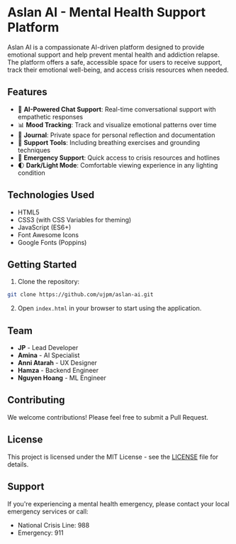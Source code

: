 # Aslan AI - Mental Health Support Platform

Aslan AI is a compassionate AI-driven platform designed to provide emotional support and help prevent mental health and addiction relapse. The platform offers a safe, accessible space for users to receive support, track their emotional well-being, and access crisis resources when needed.

## Features

- 💬 **AI-Powered Chat Support**: Real-time conversational support with empathetic responses
- 📊 **Mood Tracking**: Track and visualize emotional patterns over time
- 📝 **Journal**: Private space for personal reflection and documentation
- 🧘 **Support Tools**: Including breathing exercises and grounding techniques
- 🚨 **Emergency Support**: Quick access to crisis resources and hotlines
- 🌓 **Dark/Light Mode**: Comfortable viewing experience in any lighting condition

## Technologies Used

- HTML5
- CSS3 (with CSS Variables for theming)
- JavaScript (ES6+)
- Font Awesome Icons
- Google Fonts (Poppins)

## Getting Started

1. Clone the repository:
```bash
git clone https://github.com/ujpm/aslan-ai.git
```

2. Open `index.html` in your browser to start using the application.

## Team

- **JP** - Lead Developer
- **Amina** - AI Specialist
- **Anni Atarah** - UX Designer
- **Hamza** - Backend Engineer
- **Nguyen Hoang** - ML Engineer

## Contributing

We welcome contributions! Please feel free to submit a Pull Request.

## License

This project is licensed under the MIT License - see the [LICENSE](LICENSE) file for details.

## Support

If you're experiencing a mental health emergency, please contact your local emergency services or call:
- National Crisis Line: 988
- Emergency: 911
